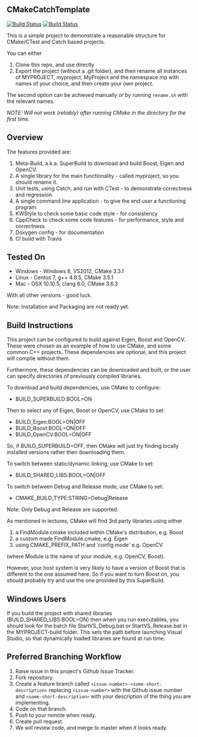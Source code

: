 CMakeCatchTemplate
------------------

[![Build Status](https://travis-ci.org/MattClarkson/CMakeCatchTemplate.svg?branch=master)](https://travis-ci.org/MattClarkson/CMakeCatchTemplate)
[![Build Status](https://ci.appveyor.com/api/projects/status/5pm89ej732c1ekf0/branch/master)](https://ci.appveyor.com/project/MattClarkson/cmakecatchtemplate)


This is a simple project to demonstrate a reasonable
structure for CMake/CTest and Catch based projects.

You can either
 1. Clone this repo, and use directly
 2. Export the project (without a .git folder), and then rename all instances of MYPROJECT,
 myproject, MyProject and the namespace mp with names of your choice, and then create your own project.
 

The second option can be achieved manually or by running `rename.sh` with the relevant names.

_NOTE: Will not work (reliably) after running CMake in the directory for the first time._   

Overview
--------

The features provided are:
 1. Meta-Build, a.k.a. SuperBuild to download and build Boost, Eigen and OpenCV.
 2. A single library for the main functionality - called myproject, so you should rename it.
 3. Unit tests, using Catch, and run with CTest - to demonstrate correctness and regression.
 4. A single command line application - to give the end user a functioning program.
 5. KWStyle to check some basic code style - for consistency
 6. CppCheck to check some code features - for performance, style and correctness
 7. Doxygen config - for documentation
 8. CI build with Travis


Tested On
-----------------------------

 * Windows - Windows 8, VS2012, CMake 3.3.1
 * Linux - Centos 7, g++ 4.8.5, CMake 3.5.1
 * Mac - OSX 10.10.5, clang 6.0, CMake 3.6.3

With all other versions - good luck.

Note: Installation and Packaging are not ready yet.


Build Instructions
-----------------------------

This project can be configured to build against Eigen, Boost and OpenCV.
These were chosen as an example of how to use CMake, and some common
C++ projects. These dependencies are optional, and this project
will compile without them.

Furthermore, these dependencies can be downloaded and built,
or the user can specify directories of previously compiled
libraries.

To download and build dependencies, use CMake to configure:

  * BUILD_SUPERBUILD:BOOL=ON

Then to select any of Eigen, Boost or OpenCV, use CMake to set:

  * BUILD_Eigen:BOOL=ON|OFF
  * BUILD_Boost:BOOL=ON|OFF
  * BUILD_OpenCV:BOOL=ON|OFF

So, if BUILD_SUPERBUILD=OFF, then CMake will just try finding
locally installed versions rather then downloading them.

To switch between static/dynamic linking, use CMake to set:

  * BUILD_SHARED_LIBS:BOOL=ON|OFF

To switch between Debug and Release mode, use CMake to set:

  * CMAKE_BUILD_TYPE:STRING=Debug|Release

Note: Only Debug and Release are supported. 

As mentioned in lectures, CMake will find 3rd party libraries using either
  1. a FindModule.cmake included within CMake's distribution, e.g. Boost
  2. a custom made FindModule.cmake, e.g. Eigen
  3. using CMAKE_PREFIX_PATH and 'config mode' e.g. OpenCV

(where Module is the name of your module, e.g. OpenCV, Boost).

However, your host system is very likely to have a version of Boost that
is different to the one assumed here. So if you want to turn Boost on,
you should probably try and use the one provided by this SuperBuild.


Windows Users
-------------

If you build the project with shared libraries (BUILD_SHARED_LIBS:BOOL=ON)
then when you run executables, you should look for the batch file
StartVS_Debug.bat or StartVS_Release.bat in the MYPROJECT-build folder.
This sets the path before launching Visual Studio, so that dynamically
loaded libraries are found at run time.


Preferred Branching Workflow
----------------------------

 1. Raise issue in this project's Github Issue Tracker.
 2. Fork repository.
 3. Create a feature branch called ```<issue-number>-<some-short-description>```
    replacing ```<issue-number>``` with the Github issue number
    and ```<some-short-description>``` with your description of the thing you are implementing.
 4. Code on that branch.
 5. Push to your remote when ready.
 6. Create pull request.
 7. We will review code, and merge to master when it looks ready.
